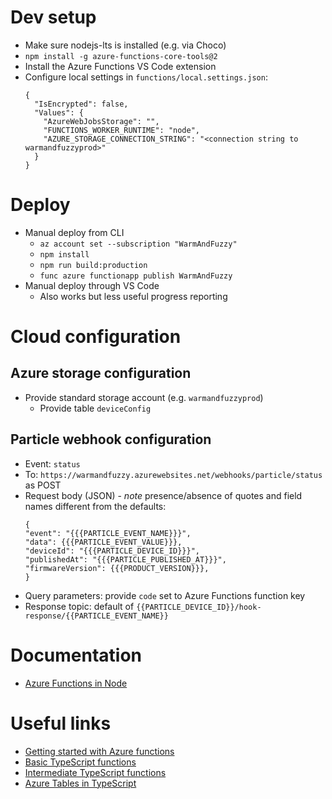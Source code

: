 # Dev setup
- Make sure nodejs-lts is installed (e.g. via Choco)
- `npm install -g azure-functions-core-tools@2`
- Install the Azure Functions VS Code extension
- Configure local settings in `functions/local.settings.json`:
    ```
    {
      "IsEncrypted": false,
      "Values": {
        "AzureWebJobsStorage": "",
        "FUNCTIONS_WORKER_RUNTIME": "node",
        "AZURE_STORAGE_CONNECTION_STRING": "<connection string to warmandfuzzyprod>"
      }
    }
    ```

# Deploy
- Manual deploy from CLI
    - `az account set --subscription "WarmAndFuzzy"`
    - `npm install`
    - `npm run build:production`
    - `func azure functionapp publish WarmAndFuzzy`
- Manual deploy through VS Code
    - Also works but less useful progress reporting

# Cloud configuration
## Azure storage configuration
- Provide standard storage account (e.g. `warmandfuzzyprod`)
    - Provide table `deviceConfig`

## Particle webhook configuration
- Event: `status`
- To: `https://warmandfuzzy.azurewebsites.net/webhooks/particle/status` as POST
- Request body (JSON) - _note_ presence/absence of quotes and field names different from the defaults:
    ```
    {
    "event": "{{{PARTICLE_EVENT_NAME}}}",
    "data": {{{PARTICLE_EVENT_VALUE}}},
    "deviceId": "{{{PARTICLE_DEVICE_ID}}}",
    "publishedAt": "{{{PARTICLE_PUBLISHED_AT}}}",
    "firmwareVersion": {{{PRODUCT_VERSION}}},
    }
    ```
- Query parameters: provide `code` set to Azure Functions function key
- Response topic: default of `{{PARTICLE_DEVICE_ID}}/hook-response/{{PARTICLE_EVENT_NAME}}`

# Documentation
- [Azure Functions in Node](https://docs.microsoft.com/en-us/azure/azure-functions/functions-reference-node)

# Useful links
- [Getting started with Azure functions](https://code.visualstudio.com/tutorials/functions-extension/getting-started)
- [Basic TypeScript functions](https://github.com/mhoeger/typescript-azure-functions)
- [Intermediate TypeScript functions](https://github.com/mhoeger/functions-typescript-intermediate)
- [Azure Tables in TypeScript](https://www.nepomuceno.me/2018/07/08/using-table-storage-in-typescript/)


